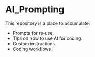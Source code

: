 # AI_Prompting

This repository is a place to accumulate:
* Prompts for re-use.
* Tips on how to use AI for coding.
* Custom instructions
* Coding workflows

